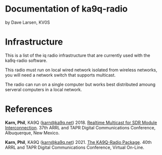 
# Documentation of ka9q-radio

by Dave Larsen, KV0S




# Infrastructure

This is a list of the iq radio infrastructure that are currently used with the ka9q-radio software.

This radio must run on local wired network isolated from wireless networks, you will need a network switch that supports multicast.

The radio can run on a single computer but works best distributed amoung serveral computers in a local network. 








# References



**Karn, Phil**, KA9Q (karn@ka9q.net) 2018. [Realtime Multicast for SDR Module Interconnection](https://tapr.org/40th-annual-arrl-and-tapr-digital-communications-conference/). 37th ARRL and TAPR Digital Communications Conference, Albuquerque, New Mexico.

**Karn, Phil**, KA9Q (karn@ka9q.net) 2021. [The KA9Q-Radio Package](https://tapr.org/37th-arrl-and-tapr-digital-communications-conference/). 40th ARRL and TAPR Digital Communications Conference, Virtual On-Line.





